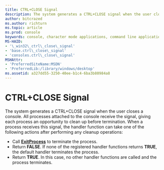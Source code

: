 ```yaml
---
title: CTRL+CLOSE Signal
description: The system generates a CTRL+CLOSE signal when the user closes a console.
author: bitcrazed
ms.author: richturn
ms.topic: article
ms.prod: console
keywords: console, character mode applications, command line applications, terminal applications, console api
MS-HAID:
- '\_win32\_ctrl\_close\_signal'
- 'base.ctrl\_close\_signal'
- 'consoles.ctrl\_close\_signal'
MSHAttr:
- 'PreferredSiteName:MSDN'
- 'PreferredLib:/library/windows/desktop'
ms.assetid: a327dd55-3250-40ee-b1c4-6ba3b80984a8
---
```


# CTRL+CLOSE Signal


The system generates a CTRL+CLOSE signal when the user closes a console. All processes attached to the console receive the signal, giving each process an opportunity to clean up before termination. When a process receives this signal, the handler function can take one of the following actions after performing any cleanup operations:

- Call [**ExitProcess**](https://msdn.microsoft.com/library/windows/desktop/ms682658) to terminate the process.
- Return **FALSE**. If none of the registered handler functions returns **TRUE**, the default handler terminates the process.
- Return **TRUE**. In this case, no other handler functions are called and the process terminates.

 

 




